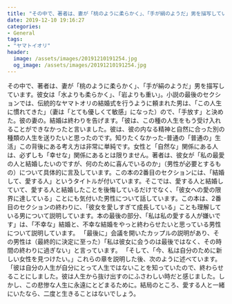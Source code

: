 ```yaml
---
title: "その中で、著者は、妻が「桃のように柔らかく」、「手が絹のようだ」男を描写しています。"
date: 2019-12-10 19:16:27
categories:
- General
tags:
- "ヤマトイオリ"
header:
  image: /assets/images/20191210191254.jpg
  og_image: /assets/images/20191210191254.jpg
---
```


その中で、著者は、妻が「桃のように柔らかく」、「手が絹のようだ」男を描写しています。彼女は「水よりも柔らかく」、「岩よりも重い」。小説の最後のセクションでは、伝統的なヤマトオリの結婚式を行うように頼まれた男は、「この人生に慣れてきた」（妻は「とても優しくて敏感」になった）ので、「手放す」と決めた。彼の妻の。結婚は終わりを告げます。「彼は、この種の人生をもう受け入れることができなかったと言いました。彼は、彼の内なる精神と自然に合った別の種類の人生を送りたいと思ったのです。知りたくなかった-普通の「普通の」生活」この背後にある考え方は非常に単純です。女性と「自然な」関係にある人は、必ずしも「幸せな」関係にあるとは限りません。著者は、彼女が「私の最愛の人と結婚したいのですが、何のために喜んでいるのか」（男性が必要とするもの）について具体的に言及しています。この本の2番目のセクションには、「結婚して、愛する人」というタイトルが付いています。そこでは、愛する人と結婚していて、愛する人と結婚したことを後悔しているだけでなく、「彼女への愛の限界に達している」ことにも気付いた男性について話しています。この本は、2番目のセクションの終わりに、「彼女を愛しすぎて成長している」ことも理解している男について説明しています。本の最後の部分、「私は私の愛する人が嫌いです」は、「不幸な」結婚と、不幸な結婚をやっと終わらせたいと思っている男性について説明しています。 「最後に」会議を開いたカップルの説明があり、その男性は（最終的に決定に至った）「私は彼女に会うのは最後ではなく、その時間の終わりに過ぎない」と言っています。 「そして、「今、私は自分のために新しい女性を見つけたい。」これらの章を説明した後、次のように述べています。「彼は自分の人生が自分にとって人生ではないことを知っていたので、終わらせることにしました。彼は人生から抜け出すのにふさわしい時だと感じました。しかし、この悲惨な人生に永遠にとどまるために。結局のところ、愛する人と一緒にいたなら、二度と生きることはないでしょう。
